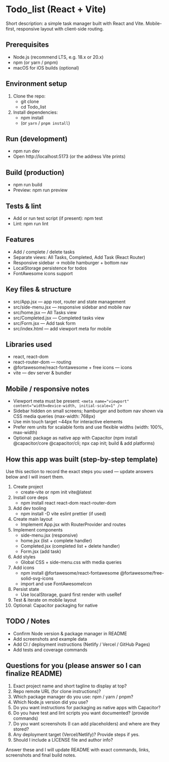 # Todo_list (React + Vite)

Short description: a simple task manager built with React and Vite. Mobile-first, responsive layout with client-side routing.

## Prerequisites
- Node.js (recommend LTS, e.g. 18.x or 20.x)
- npm (or yarn / pnpm)  
- macOS for iOS builds (optional)

## Environment setup
1. Clone the repo:
   - git clone <repo-url>
   - cd Todo_list
2. Install dependencies:
   - npm install
   - (or `yarn` / `pnpm install`)

## Run (development)
- npm run dev
- Open http://localhost:5173 (or the address Vite prints)

## Build (production)
- npm run build
- Preview: npm run preview

## Tests & lint
- Add or run test script (if present): npm test
- Lint: npm run lint

## Features
- Add / complete / delete tasks
- Separate views: All Tasks, Completed, Add Task (React Router)
- Responsive sidebar -> mobile hamburger + bottom nav
- LocalStorage persistence for todos
- FontAwesome icons support

## Key files & structure
- src/App.jsx — app root, router and state management
- src/side-menu.jsx — responsive sidebar and mobile nav
- src/home.jsx — All Tasks view
- src/Completed.jsx — Completed tasks view
- src/Form.jsx — Add task form
- src/index.html — add viewport meta for mobile

## Libraries used
- react, react-dom
- react-router-dom — routing
- @fortawesome/react-fontawesome + free icons — icons
- vite — dev server & bundler

## Mobile / responsive notes
- Viewport meta must be present: `<meta name="viewport" content="width=device-width, initial-scale=1" />`
- Sidebar hidden on small screens; hamburger and bottom nav shown via CSS media queries (max-width: 768px)
- Use min touch target ~44px for interactive elements
- Prefer rem units for scalable fonts and use flexible widths (width: 100%, max-width)
- Optional: package as native app with Capacitor (npm install @capacitor/core @capacitor/cli; npx cap init; build & add platforms)

## How this app was built (step-by-step template)
Use this section to record the exact steps you used — update answers below and I will insert them.

1. Create project
   - create-vite or npm init vite@latest
2. Install core deps
   - npm install react react-dom react-router-dom
3. Add dev tooling
   - npm install -D vite eslint prettier (if used)
4. Create main layout
   - Implement App.jsx with RouterProvider and routes
5. Implement components
   - side-menu.jsx (responsive)
   - home.jsx (list + complete handler)
   - Completed.jsx (completed list + delete handler)
   - Form.jsx (add task)
6. Add styles
   - Global CSS + side-menu.css with media queries
7. Add icons
   - npm install @fortawesome/react-fontawesome @fortawesome/free-solid-svg-icons
   - import and use FontAwesomeIcon
8. Persist state
   - Use localStorage, guard first render with useRef
9. Test & iterate on mobile layout
10. Optional: Capacitor packaging for native

## TODO / Notes
- Confirm Node version & package manager in README
- Add screenshots and example data
- Add CI / deployment instructions (Netlify / Vercel / GitHub Pages)
- Add tests and coverage commands

## Questions for you (please answer so I can finalize README)
1. Exact project name and short tagline to display at top?
2. Repo remote URL (for clone instructions)?
3. Which package manager do you use: npm / yarn / pnpm?
4. Which Node.js version did you use?
5. Do you want instructions for packaging as native apps with Capacitor?
6. Do you have test and lint scripts you want documented? (provide commands)
7. Do you want screenshots (I can add placeholders) and where are they stored?
8. Any deployment target (Vercel/Netlify)? Provide steps if yes.
9. Should I include a LICENSE file and author info?

Answer these and I will update README with exact commands, links, screenshots and final build notes.
